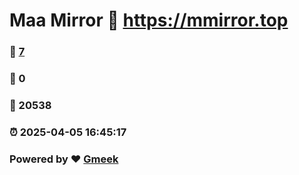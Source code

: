 # Maa Mirror :link: https://mmirror.top 
### :page_facing_up: [7](https://mmirror.top/tag.html) 
### :speech_balloon: 0 
### :hibiscus: 20538 
### :alarm_clock: 2025-04-05 16:45:17 
### Powered by :heart: [Gmeek](https://github.com/Meekdai/Gmeek)
